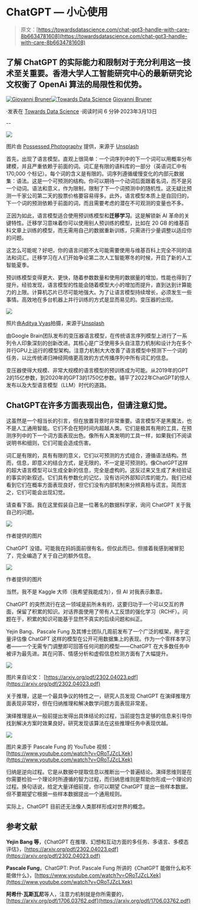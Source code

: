 # ChatGPT — 小心使用

> 原文：[https://towardsdatascience.com/chat-gpt3-handle-with-care-8b6634781608](https://towardsdatascience.com/chat-gpt3-handle-with-care-8b6634781608)

## 了解 ChatGPT 的实际能力和限制对于充分利用这一技术至关重要。香港大学人工智能研究中心的最新研究论文权衡了 OpenAi 算法的局限性和优势。

[](https://misclassified.medium.com/?source=post_page-----8b6634781608--------------------------------)[![Giovanni Bruner](../Images/95283ba8cd3e700cdcb592975c501c47.png)](https://misclassified.medium.com/?source=post_page-----8b6634781608--------------------------------)[](https://towardsdatascience.com/?source=post_page-----8b6634781608--------------------------------)[![Towards Data Science](../Images/a6ff2676ffcc0c7aad8aaf1d79379785.png)](https://towardsdatascience.com/?source=post_page-----8b6634781608--------------------------------) [Giovanni Bruner](https://misclassified.medium.com/?source=post_page-----8b6634781608--------------------------------)

·发表在 [Towards Data Science](https://towardsdatascience.com/?source=post_page-----8b6634781608--------------------------------) ·阅读时间 6 分钟·2023年3月13日

--

![](../Images/ffc519eec3fa34c4ea5ccb1ca9d769bb.png)

图片由 [Possessed Photography](https://unsplash.com/@possessedphotography?utm_source=medium&utm_medium=referral) 提供，来源于 [Unsplash](https://unsplash.com/?utm_source=medium&utm_medium=referral)

首先，出现了语言模型。直观上很简单：一个词序列中的下一个词可以用概率分布建模，并且严重依赖于前面的词。词汇是有限的语料库的一部分（英语词汇中有 170,000 个标记）。每个词的含义是有限的。词序列遵循缓慢变化的内部元数据集：语法。这是一个可预测的结构。你可以期待一个动词后面跟着名词，而不是另一个动词。语法和意义，作为限制，限制了下一个词预测中的随机性。这无疑比预测一千家公司第二天的股票价格要容易得多。此外，语言模型本质上是自回归的，下一个词的预测依赖于前面的词，而且需要考虑的潜在不可观测的变量也不多。

正因为如此，语言模型适合使用预训练模型和**迁移学习**。这是解锁新 AI 革命的关键特性。迁移学习意味着你可以使用别人预训练的模型，比如在 20 GB 的维基百科文章上训练的模型，而无需用自己的数据重新训练，只需进行少量调整以适应你的问题。

这怎么可能呢？好吧，你的语言问题不太可能需要使用与维基百科上完全不同的语法和词汇。迁移学习在人们开始争论第二次人工智能寒冬的时候，开启了新的人工智能夏季。

预训练模型变得更大、更快，随着参数数量和使用的数据量的增加，性能也得到了提升。经验发现，语言模型的性能会随着模型大小的增加而提升，直到达到计算能力的上限。计算机芯片已尽可能地强大。为了让语言模型持续增长，必须发生一些事情。高效地在多台机器上并行训练的方式是显而易见的。变压器的出现。

![](../Images/d6f7b0f4625c887b78cb0cf6d929582d.png)

照片由[Aditya Vyas](https://unsplash.com/@aditya1702?utm_source=medium&utm_medium=referral)拍摄，来源于[Unsplash](https://unsplash.com/?utm_source=medium&utm_medium=referral)

由Google Brain团队发布的变压器语言模型，在传统语言序列模型上进行了一系列令人印象深刻的创新改进。其核心是广泛使用多头自注意力机制和设计为在多个并行GPU上运行的模型架构。注意力机制大大改善了语言模型中预测下一个词的任务，以比传统递归神经网络更高效的方式传播序列中所有词汇的信息。

变压器使得大规模、非常大规模的语言模型的预训练成为可能。从2019年的GPT 2的15亿参数，到2020年的GPT3的1750亿参数。铺平了2022年ChatGPT的惊人发布以及大型语言模型（LLM）时代的道路。

## ChatGPT在许多方面表现出色，但请注意幻觉。

这虽然是一个相当长的引言，但在放置背景时非常重要。语言模型不是黑魔法，也不是人工通用智能。它们不会在短时间内超越人类。它们是极其有用的工具，在预测序列中的下一个词方面表现出色。像所有人类发明的工具一样，如果我们不阅读说明书和细则，它们可能会造成伤害。

词汇是有限的，具有有限的意义，它们以可预测的方式组合，遵循语法结构。然而，信息，即意义的结合方式，是无限的，不一定是可预测的。像ChatGPT这样的超大语言模型可以生成全新的信息，完全是虚构的。这反过来又生成了未经验证的事实的新叙述。它们具有参数化的记忆，没有访问外部知识库的能力。我们已经看到它们在概率方面表现良好，但它们没有内部机制来分辨真相与谎言。简而言之，它们可能会出现幻觉。

请查看下面。我在这里假装自己是一位著名的数据科学家，询问 ChatGPT 关于我自己的问题。

![](../Images/57af5cbc1bdab36c6b3ebe9cb7aaf809.png)

作者提供的图片

ChatGPT 没错。可能我在妈妈面前很有名，但仅此而已。但接着我感到被冒犯了，完全编造了关于自己的额外信息。

![](../Images/71f18f6a68766699eb6b9f439b8f8ab1.png)

作者提供的图片

当然，我不是 Kaggle 大师（我希望我能成为），但 AI 对我表示歉意。

ChatGPT 的突然流行在这一领域是前所未有的，这要归功于一个可以交互的界面，保留了积累的知识。对话界面使用了带有人工反馈的强化学习（RCHF）。问题在于，积累的知识可能基于显然不真实的后续问题和纠正。

Yejin Bang、Pascale Fung 及其博士团队几周前发布了一个广泛的框架，用于定量评估像 ChatGPT 这样的模型在公开可用数据集上的表现。作为一个零样本学习者——一个无需专门调整即可回答任何问题的模型——ChatGPT 在大多数任务中被评为最先进。其在问答、情感分析和虚假信息检测方面有了大幅提升。

![](../Images/d5cc89a7d05f863ef5f43b25544e463a.png)

图片来自论文： [https://arxiv.org/pdf/2302.04023.pdf](https://arxiv.org/pdf/2302.04023.pdf)

关于推理，这是一个最具争议的特性之一，研究人员发现 ChatGPT 在演绎推理方面表现非常好，但在归纳推理和解决数学问题方面表现非常差。

演绎推理是从一般前提出发得出具体结论的过程，当前提包含足够的信息来引导你找到解决方案时效果良好。研究发现该算法在这些推理任务中表现优越。

![](../Images/000b77ef38e431bf1ea48196cca9645d.png)

图片来源于 Pascale Fung 的 YouTube 视频：[https://www.youtube.com/watch?v=ORoTJZcLXek](https://www.youtube.com/watch?v=ORoTJZcLXek)

归纳是逆向过程。它是从数据中提取信息以推断出一个普遍结论。演绎思维则是在你需要检验一个理论时所遵循的智力过程，而归纳思维则是帮助你形成一个理论的过程。换句话说，给定大量详细前提，你可以期望 ChatGPT 提出一些样本数据，但不要期望它根据一些样本数据提出一个通用规则。

实际上，ChatGPT 目前还无法像人类那样形成对世界的概念。

## 参考文献

**Yejin Bang 等**，《ChatGPT 在推理、幻想和互动方面的多任务、多语言、多模态评估》，[https://arxiv.org/pdf/2302.04023.pdf](https://arxiv.org/pdf/2302.04023.pdf)

**Pascale Fung**，ChatGPT: Prof. Pascale Fung 所讲的《ChatGPT 能做什么和不能做什么》，[https://www.youtube.com/watch?v=ORoTJZcLXek](https://www.youtube.com/watch?v=ORoTJZcLXek)

**阿希什·瓦斯瓦尼**等人，注意力机制就是你所需要的，[https://arxiv.org/pdf/1706.03762.pdf](https://arxiv.org/pdf/1706.03762.pdf)
